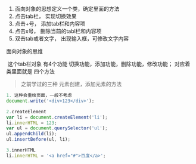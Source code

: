 1. 面向对象的思想定义一个类，确定里面的方法
2. 点击tab栏， 实现切换效果
3. 点击+号， 添加tab栏和内容项
4. 点击x号， 删除当前的tabl栏和内容项
5. 双击tab或者文字， 出现输入框，可修改文字内容



面向对象的思维

​	这个tab栏对象  有4个功能   切换功能，添加功能，删除功能，修改功能；  对应着类里面就是 四个方法



> 之前学过的三种 元素创建，添加元素的方法

```javascript
1. 这种会重绘页面，一般不考虑
document.write('<div>123</div>');

2.createElement
var li = document.createElement('li');
li.innerHTML = 123;
var ul = document.querySelector('ul');
ul.appendChild(li);
ul.insertBefore(ul, li);

3.innerHTML
li.innerHTML = '<a href="#">百度</a>';
```

